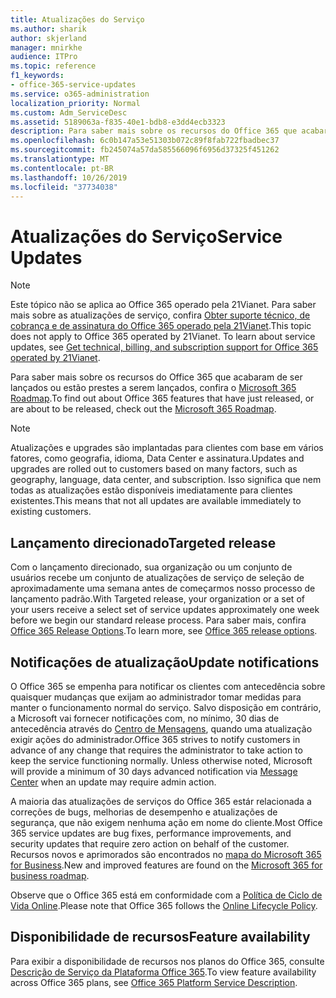 ```yaml
---
title: Atualizações do Serviço
ms.author: sharik
author: skjerland
manager: mnirkhe
audience: ITPro
ms.topic: reference
f1_keywords:
- office-365-service-updates
ms.service: o365-administration
localization_priority: Normal
ms.custom: Adm_ServiceDesc
ms.assetid: 5189063a-f835-40e1-bdb8-e3dd4ecb3323
description: Para saber mais sobre os recursos do Office 365 que acabaram de ser lançados ou estão prestes a serem lançados, confira o Microsoft 365 Roadmap.
ms.openlocfilehash: 6c0b147a53e51303b072c89f8fab722fbadbec37
ms.sourcegitcommit: fb245074a57da585566096f6956d37325f451262
ms.translationtype: MT
ms.contentlocale: pt-BR
ms.lasthandoff: 10/26/2019
ms.locfileid: "37734038"
---
```

# <a name="service-updates"></a><span data-ttu-id="1e892-103">Atualizações do Serviço</span><span class="sxs-lookup"><span data-stu-id="1e892-103">Service Updates</span></span>

> [!NOTE]
> <span data-ttu-id="1e892-p101">Este tópico não se aplica ao Office 365 operado pela 21Vianet. Para saber mais sobre as atualizações de serviço, confira [Obter suporte técnico, de cobrança e de assinatura do Office 365 operado pela 21Vianet](https://go.microsoft.com/fwlink/?LinkID=733350&amp;clcid=0x409).</span><span class="sxs-lookup"><span data-stu-id="1e892-p101">This topic does not apply to Office 365 operated by 21Vianet. To learn about service updates, see [Get technical, billing, and subscription support for Office 365 operated by 21Vianet](https://go.microsoft.com/fwlink/?LinkID=733350&amp;clcid=0x409).</span></span> 
  
<span data-ttu-id="1e892-106">Para saber mais sobre os recursos do Office 365 que acabaram de ser lançados ou estão prestes a serem lançados, confira o [Microsoft 365 Roadmap](https://go.microsoft.com/fwlink/?LinkId=509914).</span><span class="sxs-lookup"><span data-stu-id="1e892-106">To find out about Office 365 features that have just released, or are about to be released, check out the [Microsoft 365 Roadmap](https://go.microsoft.com/fwlink/?LinkId=509914).</span></span>
  
> [!NOTE]
> <span data-ttu-id="1e892-107">Atualizações e upgrades são implantadas para clientes com base em vários fatores, como geografia, idioma, Data Center e assinatura.</span><span class="sxs-lookup"><span data-stu-id="1e892-107">Updates and upgrades are rolled out to customers based on many factors, such as geography, language, data center, and subscription.</span></span> <span data-ttu-id="1e892-108">Isso significa que nem todas as atualizações estão disponíveis imediatamente para clientes existentes.</span><span class="sxs-lookup"><span data-stu-id="1e892-108">This means that not all updates are available immediately to existing customers.</span></span> 
  
## <a name="targeted-release"></a><span data-ttu-id="1e892-109">Lançamento direcionado</span><span class="sxs-lookup"><span data-stu-id="1e892-109">Targeted release</span></span>

<span data-ttu-id="1e892-110">Com o lançamento direcionado, sua organização ou um conjunto de usuários recebe um conjunto de atualizações de serviço de seleção de aproximadamente uma semana antes de começarmos nosso processo de lançamento padrão.</span><span class="sxs-lookup"><span data-stu-id="1e892-110">With Targeted release, your organization or a set of your users receive a select set of service updates approximately one week before we begin our standard release process.</span></span> <span data-ttu-id="1e892-111">Para saber mais, confira [Office 365 Release Options](https://docs.microsoft.com/office365/admin/manage/release-options-in-office-365?view=o365-worldwide).</span><span class="sxs-lookup"><span data-stu-id="1e892-111">To learn more, see [Office 365 release options](https://docs.microsoft.com/office365/admin/manage/release-options-in-office-365?view=o365-worldwide).</span></span> 
  
## <a name="update-notifications"></a><span data-ttu-id="1e892-112">Notificações de atualização</span><span class="sxs-lookup"><span data-stu-id="1e892-112">Update notifications</span></span>

<span data-ttu-id="1e892-p104">O Office 365 se empenha para notificar os clientes com antecedência sobre quaisquer mudanças que exijam ao administrador tomar medidas para manter o funcionamento normal do serviço. Salvo disposição em contrário, a Microsoft vai fornecer notificações com, no mínimo, 30 dias de antecedência através do [Centro de Mensagens](https://docs.microsoft.com/office365/admin/manage/message-center?view=o365-worldwide), quando uma atualização exigir ações do administrador.</span><span class="sxs-lookup"><span data-stu-id="1e892-p104">Office 365 strives to notify customers in advance of any change that requires the administrator to take action to keep the service functioning normally. Unless otherwise noted, Microsoft will provide a minimum of 30 days advanced notification via [Message Center](https://docs.microsoft.com/office365/admin/manage/message-center?view=o365-worldwide) when an update may require admin action.</span></span> 
  
<span data-ttu-id="1e892-115">A maioria das atualizações de serviços do Office 365 estár relacionada a correções de bugs, melhorias de desempenho e atualizações de segurança, que não exigem nenhuma ação em nome do cliente.</span><span class="sxs-lookup"><span data-stu-id="1e892-115">Most Office 365 service updates are bug fixes, performance improvements, and security updates that require zero action on behalf of the customer.</span></span> <span data-ttu-id="1e892-116">Recursos novos e aprimorados são encontrados no [mapa do Microsoft 365 for Business](https://roadmap.office.com/).</span><span class="sxs-lookup"><span data-stu-id="1e892-116">New and improved features are found on the [Microsoft 365 for business roadmap](https://roadmap.office.com/).</span></span>
  
<span data-ttu-id="1e892-117">Observe que o Office 365 está em conformidade com a [Política de Ciclo de Vida Online](https://support.microsoft.com/lifecycle#gp/osslpolicy).</span><span class="sxs-lookup"><span data-stu-id="1e892-117">Please note that Office 365 follows the [Online Lifecycle Policy](https://support.microsoft.com/lifecycle#gp/osslpolicy).</span></span>
  
## <a name="feature-availability"></a><span data-ttu-id="1e892-118">Disponibilidade de recursos</span><span class="sxs-lookup"><span data-stu-id="1e892-118">Feature availability</span></span>

<span data-ttu-id="1e892-119">Para exibir a disponibilidade de recursos nos planos do Office 365, consulte [Descrição de Serviço da Plataforma Office 365](office-365-platform-service-description.md).</span><span class="sxs-lookup"><span data-stu-id="1e892-119">To view feature availability across Office 365 plans, see [Office 365 Platform Service Description](office-365-platform-service-description.md).</span></span>
  

